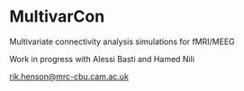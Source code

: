 # MultivarCon
Multivariate connectivity analysis simulations for fMRI/MEEG

Work in progress with Alessi Basti and Hamed Nili

rik.henson@mrc-cbu.cam.ac.uk

